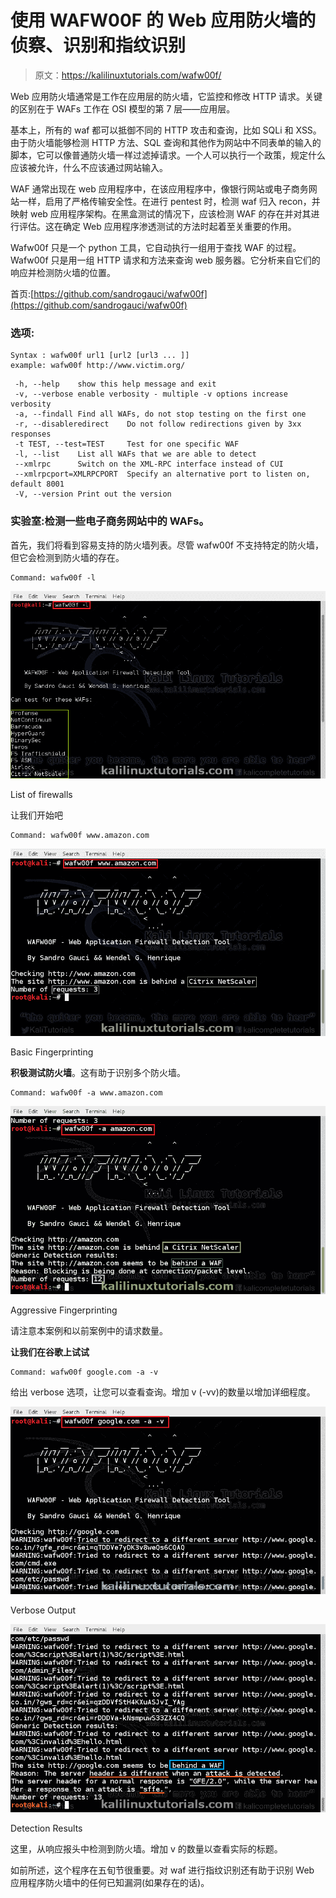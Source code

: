 # 使用 WAFW00F 的 Web 应用防火墙的侦察、识别和指纹识别

> 原文：<https://kalilinuxtutorials.com/wafw00f/>

Web 应用防火墙通常是工作在应用层的防火墙，它监控和修改 HTTP 请求。关键的区别在于 WAFs 工作在 OSI 模型的第 7 层——应用层。

基本上，所有的 waf 都可以抵御不同的 HTTP 攻击和查询，比如 SQLi 和 XSS。由于防火墙能够检测 HTTP 方法、SQL 查询和其他作为网站中不同表单的输入的脚本，它可以像普通防火墙一样过滤掉请求。一个人可以执行一个政策，规定什么应该被允许，什么不应该通过网站输入。

WAF 通常出现在 web 应用程序中，在该应用程序中，像银行网站或电子商务网站一样，启用了严格传输安全性。在进行 pentest 时，检测 waf 归入 recon，并映射 web 应用程序架构。在黑盒测试的情况下，应该检测 WAF 的存在并对其进行评估。这在确定 Web 应用程序渗透测试的方法时起着至关重要的作用。

Wafw00f 只是一个 python 工具，它自动执行一组用于查找 WAF 的过程。Wafw00f 只是用一组 HTTP 请求和方法来查询 web 服务器。它分析来自它们的响应并检测防火墙的位置。

首页:[https://github.com/sandrogauci/wafw00f](https://github.com/sandrogauci/wafw00f)

### 选项:

```
Syntax : wafw00f url1 [url2 [url3 ... ]]
example: wafw00f http://www.victim.org/
```

```
 -h, --help    show this help message and exit
 -v, --verbose enable verbosity - multiple -v options increase verbosity
 -a, --findall Find all WAFs, do not stop testing on the first one
 -r, --disableredirect    Do not follow redirections given by 3xx responses
 -t TEST, --test=TEST     Test for one specific WAF
 -l, --list    List all WAFs that we are able to detect
 --xmlrpc      Switch on the XML-RPC interface instead of CUI
 --xmlrpcport=XMLRPCPORT  Specify an alternative port to listen on, default 8001
 -V, --version Print out the version
```

### 实验室:检测一些电子商务网站中的 WAFs。

首先，我们将看到容易支持的防火墙列表。尽管 wafw00f 不支持特定的防火墙，但它会检测到防火墙的存在。

```
Command: wafw00f -l
```

[![wafw00f](img//1389ed2fa2238711108cf94e5f40d168.png)](http://kalilinuxtutorials.com/ig/wafw00f/attachment/wafw00f1/#main)

List of firewalls

让我们开始吧

```
Command: wafw00f www.amazon.com
```

[![wafw00f](img//832cb86e48f62a61c12750e61c4caba5.png)](http://kalilinuxtutorials.com/ig/wafw00f/attachment/wafw00f2/#main)

Basic Fingerprinting

**积极测试防火墙**。这有助于识别多个防火墙。

```
Command: wafw00f -a www.amazon.com
```

[![wafw00f](img//c7f2bd764de2d184f470e42ebbe92203.png)](http://kalilinuxtutorials.com/ig/wafw00f/attachment/wafw00f3/#main)

Aggressive Fingerprinting

请注意本案例和以前案例中的请求数量。

**让我们在谷歌上试试**

```
Command: wafw00f google.com -a -v
```

给出 verbose 选项，让您可以查看查询。增加 v (-vv)的数量以增加详细程度。

[![wafw00f](img//6ff48b5155fa8d08906b5d3df0b16704.png)](http://kalilinuxtutorials.com/ig/wafw00f/attachment/wafw00f4/#main)

Verbose Output

[![wafw00f](img//8b70c70692e49afe2cd721fda780d8a6.png)](http://kalilinuxtutorials.com/ig/wafw00f/attachment/wafw00f5/#main)

Detection Results

这里，从响应报头中检测到防火墙。增加 v 的数量以查看实际的标题。

如前所述，这个程序在五旬节很重要。对 waf 进行指纹识别还有助于识别 Web 应用程序防火墙中的任何已知漏洞(如果存在的话)。